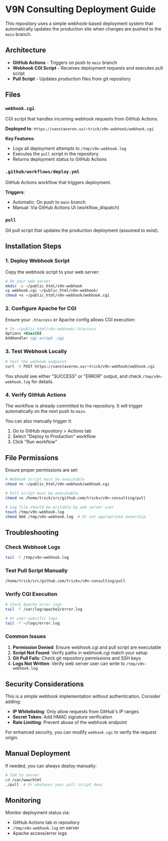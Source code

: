 # V9N Consulting Deployment Guide

This repository uses a simple webhook-based deployment system that automatically updates the production site when changes are pushed to the `main` branch.

## Architecture

- **GitHub Actions** - Triggers on push to `main` branch
- **Webhook CGI Script** - Receives deployment requests and executes pull script
- **Pull Script** - Updates production files from git repository

## Files

### `webhook.cgi`
CGI script that handles incoming webhook requests from GitHub Actions.

**Deployed to**: `https://vanstaveren.us/~trick/v9n-webhook/webhook.cgi`

**Key Features**:
- Logs all deployment attempts to `/tmp/v9n-webhook.log`
- Executes the `pull` script in the repository
- Returns deployment status to GitHub Actions

### `.github/workflows/deploy.yml`
GitHub Actions workflow that triggers deployment.

**Triggers**:
- Automatic: On push to `main` branch
- Manual: Via GitHub Actions UI (workflow_dispatch)

### `pull`
Git pull script that updates the production deployment (assumed to exist).

## Installation Steps

### 1. Deploy Webhook Script

Copy the webhook script to your web server:

```bash
# On your web server
mkdir -p ~/public_html/v9n-webhook
cp webhook.cgi ~/public_html/v9n-webhook/
chmod +x ~/public_html/v9n-webhook/webhook.cgi
```

### 2. Configure Apache for CGI

Ensure your `.htaccess` or Apache config allows CGI execution:

```apache
# In ~/public_html/v9n-webhook/.htaccess
Options +ExecCGI
AddHandler cgi-script .cgi
```

### 3. Test Webhook Locally

```bash
# Test the webhook endpoint
curl -X POST https://vanstaveren.us/~trick/v9n-webhook/webhook.cgi
```

You should see either "SUCCESS" or "ERROR" output, and check `/tmp/v9n-webhook.log` for details.

### 4. Verify GitHub Actions

The workflow is already committed to the repository. It will trigger automatically on the next push to `main`.

You can also manually trigger it:
1. Go to GitHub repository > Actions tab
2. Select "Deploy to Production" workflow
3. Click "Run workflow"

## File Permissions

Ensure proper permissions are set:

```bash
# Webhook script must be executable
chmod +x ~/public_html/v9n-webhook/webhook.cgi

# Pull script must be executable
chmod +x /home/trick/src/github.com/trickv/v9n-consulting/pull

# Log file should be writable by web server user
touch /tmp/v9n-webhook.log
chmod 666 /tmp/v9n-webhook.log  # Or set appropriate ownership
```

## Troubleshooting

### Check Webhook Logs

```bash
tail -f /tmp/v9n-webhook.log
```

### Test Pull Script Manually

```bash
/home/trick/src/github.com/trickv/v9n-consulting/pull
```

### Verify CGI Execution

```bash
# Check Apache error logs
tail -f /var/log/apache2/error.log

# Or user-specific logs
tail -f ~/logs/error.log
```

### Common Issues

1. **Permission Denied**: Ensure webhook.cgi and pull script are executable
2. **Script Not Found**: Verify paths in webhook.cgi match your setup
3. **Git Pull Fails**: Check git repository permissions and SSH keys
4. **Logs Not Written**: Verify web server user can write to `/tmp/v9n-webhook.log`

## Security Considerations

This is a simple webhook implementation without authentication. Consider adding:

- **IP Whitelisting**: Only allow requests from GitHub's IP ranges
- **Secret Token**: Add HMAC signature verification
- **Rate Limiting**: Prevent abuse of the webhook endpoint

For enhanced security, you can modify `webhook.cgi` to verify the request origin.

## Manual Deployment

If needed, you can always deploy manually:

```bash
# SSH to server
cd /var/www/html
./pull  # Or whatever your pull script does
```

## Monitoring

Monitor deployment status via:

- GitHub Actions tab in repository
- `/tmp/v9n-webhook.log` on server
- Apache access/error logs
